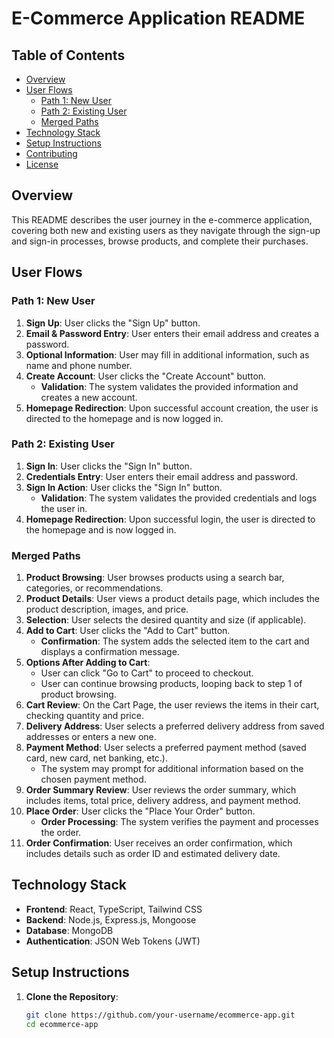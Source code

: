 # E-Commerce Application README

## Table of Contents
- [Overview](#overview)
- [User Flows](#user-flows)
  - [Path 1: New User](#path-1-new-user)
  - [Path 2: Existing User](#path-2-existing-user)
  - [Merged Paths](#merged-paths)
- [Technology Stack](#technology-stack)
- [Setup Instructions](#setup-instructions)
- [Contributing](#contributing)
- [License](#license)

## Overview
This README describes the user journey in the e-commerce application, covering both new and existing users as they navigate through the sign-up and sign-in processes, browse products, and complete their purchases.

## User Flows

### Path 1: New User
1. **Sign Up**: User clicks the "Sign Up" button.
2. **Email & Password Entry**: User enters their email address and creates a password.
3. **Optional Information**: User may fill in additional information, such as name and phone number.
4. **Create Account**: User clicks the "Create Account" button.
   - **Validation**: The system validates the provided information and creates a new account.
5. **Homepage Redirection**: Upon successful account creation, the user is directed to the homepage and is now logged in.

### Path 2: Existing User
1. **Sign In**: User clicks the "Sign In" button.
2. **Credentials Entry**: User enters their email address and password.
3. **Sign In Action**: User clicks the "Sign In" button.
   - **Validation**: The system validates the provided credentials and logs the user in.
4. **Homepage Redirection**: Upon successful login, the user is directed to the homepage and is now logged in.

### Merged Paths
1. **Product Browsing**: User browses products using a search bar, categories, or recommendations.
2. **Product Details**: User views a product details page, which includes the product description, images, and price.
3. **Selection**: User selects the desired quantity and size (if applicable).
4. **Add to Cart**: User clicks the "Add to Cart" button.
   - **Confirmation**: The system adds the selected item to the cart and displays a confirmation message.
5. **Options After Adding to Cart**:
   - User can click "Go to Cart" to proceed to checkout.
   - User can continue browsing products, looping back to step 1 of product browsing.
6. **Cart Review**: On the Cart Page, the user reviews the items in their cart, checking quantity and price.
7. **Delivery Address**: User selects a preferred delivery address from saved addresses or enters a new one.
8. **Payment Method**: User selects a preferred payment method (saved card, new card, net banking, etc.).
   - The system may prompt for additional information based on the chosen payment method.
9. **Order Summary Review**: User reviews the order summary, which includes items, total price, delivery address, and payment method.
10. **Place Order**: User clicks the "Place Your Order" button.
    - **Order Processing**: The system verifies the payment and processes the order.
11. **Order Confirmation**: User receives an order confirmation, which includes details such as order ID and estimated delivery date.

## Technology Stack
- **Frontend**: React, TypeScript, Tailwind CSS
- **Backend**: Node.js, Express.js, Mongoose
- **Database**: MongoDB
- **Authentication**: JSON Web Tokens (JWT)

## Setup Instructions
1. **Clone the Repository**:
   ```bash
   git clone https://github.com/your-username/ecommerce-app.git
   cd ecommerce-app
